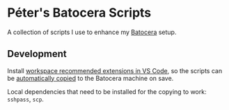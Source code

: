 # Péter's Batocera Scripts

A collection of scripts I use to enhance my [Batocera](https://batocera.org/) setup.

## Development

Install [workspace recommended extensions in VS Code](https://code.visualstudio.com/docs/editor/extension-marketplace#_workspace-recommended-extensions), so the scripts can be [automatically copied](/.vscode/settings.json#L6) to the Batocera machine on save.

Local dependencies that need to be installed for the copying to work: `sshpass`, `scp`.
